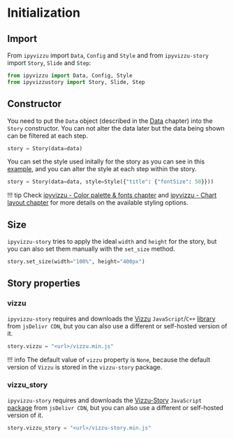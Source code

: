 # Initialization

## Import

From `ipyvizzu` import `Data`, `Config` and `Style` and from `ipyvizzu-story`
import `Story`, `Slide` and `Step`:

```python
from ipyvizzu import Data, Config, Style
from ipyvizzustory import Story, Slide, Step
```

## Constructor

You need to put the `Data` object (described in the [Data](./data.md) chapter)
into the `Story` constructor. You can not alter the data later but the data
being shown can be filtered at each step.

```python
story = Story(data=data)
```

You can set the style used initally for the story as you can see in this
[example](../examples/usbudget.ipynb), and you can alter the style at each step
within the story.

```python
story = Story(data=data, style=Style({"title": {"fontSize": 50}}))
```

!!! tip
    Check
    [ipyvizzu - Color palette & fonts chapter](https://ipyvizzu.vizzuhq.com/0.15/tutorial/color_palette_fonts/)
    and
    [ipyvizzu - Chart layout chapter](https://ipyvizzu.vizzuhq.com/0.15/tutorial/chart_layout/)
    for more details on the available styling options.

## Size

`ipyvizzu-story` tries to apply the ideal `width` and `height` for the story,
but you can also set them manually with the `set_size` method.

```python
story.set_size(width="100%", height="400px")
```

## Story properties

### vizzu

`ipyvizzu-story` requires and downloads the
[Vizzu](https://github.com/vizzuhq/vizzu-lib) `JavaScript`/`C++`
[library](https://www.jsdelivr.com/package/npm/vizzu) from `jsDelivr CDN`, but
you can also use a different or self-hosted version of it.

```python
story.vizzu = "<url>/vizzu.min.js"
```

!!! info
    The default value of `vizzu` property is `None`, because the default version
    of `Vizzu` is stored in the `vizzu-story` package.

### vizzu_story

`ipyvizzu-story` requires and downloads the
[Vizzu-Story](https://github.com/vizzuhq/vizzu-ext-js-story) `JavaScript`
[package](https://www.jsdelivr.com/package/npm/vizzu-story) from `jsDelivr CDN`,
but you can also use a different or self-hosted version of it.

```python
story.vizzu_story = "<url>/vizzu-story.min.js"
```
